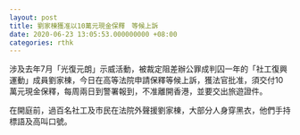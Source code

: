 ```yaml
---
layout: post
title: 劉家棟獲准以10萬元現金保釋　等候上訴
date: 2020-06-23 13:05:53.000000000 +08:00
categories: rthk
---
```


涉及去年7月「光復元朗」示威活動，被裁定阻差辦公罪成判囚一年的「社工復興運動」成員劉家棟，今日在高等法院申請保釋等候上訴，獲法官批准，須交付10萬元現金保釋，每周兩日到警署報到，不准離開香港，並要交出旅遊證件。

在開庭前，過百名社工及市民在法院外聲援劉家棟，大部分人身穿黑衣，他們手持標語及高叫口號。
